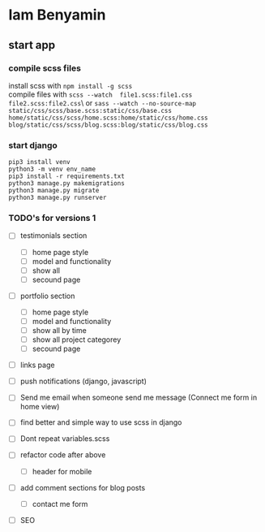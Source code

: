 # Iam Benyamin

## start app

### compile scss files

install scss with ``` npm install -g scss ```\
compile files with ``` scss --watch  file1.scss:file1.css file2.scss:file2.css ```\ 
or 
``` sass --watch --no-source-map static/css/scss/base.scss:static/css/base.css home/static/css/scss/home.scss:home/static/css/home.css blog/static/css/scss/blog.scss:blog/static/css/blog.css ```

### start django

``` pip3 install venv ```\
``` python3 -m venv env_name ```\
``` pip3 install -r requirements.txt ```\
``` python3 manage.py makemigrations ```\
``` python3 manage.py migrate ```\
``` python3 manage.py runserver ```

### TODO's for versions 1

- [ ] testimonials section
    - [ ] home page style
    - [ ] model and functionality
    - [ ] show all 
    - [ ] secound page
- [ ] portfolio section
    - [ ] home page style
    - [ ] model and functionality
    - [ ] show all by time
    - [ ] show all project categorey
    - [ ] secound page
- [ ] links page
- [ ] push notifications (django, javascript)
- [ ] Send me email when someone send me message (Connect me form in home view) 
- [ ] find better and simple way to use scss in django
- [ ] Dont repeat variables.scss
- [ ] refactor code after above
    - [ ] header for mobile
- [ ] add comment sections for blog posts
    - [ ] contact me form
- [ ] SEO


<!-- UI modeled on -->
<!-- https://demo.ayroui.com/templates/business-template/ -->
<!-- https://codesandbox.io/s/f78yv4?file=/index.html:231-358 -->
